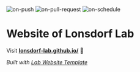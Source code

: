 
  ![on-push](../../actions/workflows/on-push.yaml/badge.svg)
  ![on-pull-request](../../actions/workflows/on-pull-request.yaml/badge.svg)
  ![on-schedule](../../actions/workflows/on-schedule.yaml/badge.svg)

  # Website of Lonsdorf Lab

  Visit **[lonsdorf-lab.github.io/](lonsdorf-lab.github.io/)** 🚀

  _Built with [Lab Website Template](https://greene-lab.gitbook.io/lab-website-template-docs)_
